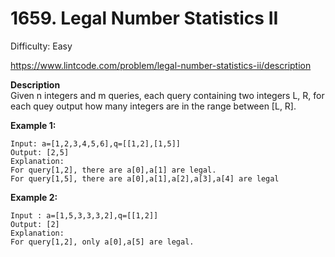 # 1659. Legal Number Statistics II

Difficulty: Easy

https://www.lintcode.com/problem/legal-number-statistics-ii/description

**Description**  
Given n integers and m queries, each query containing two integers L, R, for each quey output how many integers are in the range between [L, R].

**Example 1:**
```
Input: a=[1,2,3,4,5,6],q=[[1,2],[1,5]]
Output: [2,5]
Explanation:
For query[1,2], there are a[0],a[1] are legal.
For query[1,5], there are a[0],a[1],a[2],a[3],a[4] are legal
```

**Example 2:**
```
Input : a=[1,5,3,3,3,2],q=[[1,2]]
Output: [2]
Explanation:
For query[1,2], only a[0],a[5] are legal.
```
